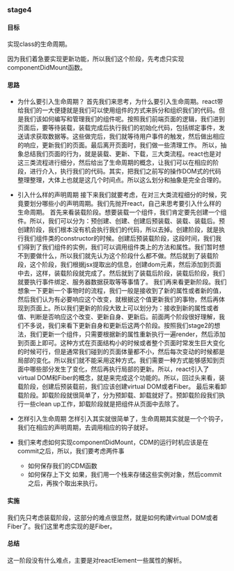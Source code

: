 ### stage4

#### 目标

实现class的生命周期。

因为我们着急要实现更新功能，所以我们这个阶段，先考虑只实现componentDidMount函数。

#### 思路

- 为什么要引入生命周期？
  首先我们来思考，为什么要引入生命周期。react带给我们的一大便捷就是我们可以使用组件的方式来拆分和组织我们的代码。但是我们该如何编写和管理我们的组件呢。按照我们前端页面的逻辑，我们进到页面后，要等待装载，装载完成后执行我们的初始化代码，包括绑定事件，发送请求获取数据等。这些做完后，我们就等待用户事件的触发，然后做出相应的响应，更新我们的页面。最后离开页面时，我们做一些清理工作。
  所以，抽象总结我们页面的行为，就是装载、更新、下载，三大类流程。react也是对这三类流程进行细分，然后给出了生命周期的概念，让我们可以在相应的阶段，进行介入，执行我们的代码。其实，把我们之前写的操作DOM式的代码整理整理，大体上也就是这几个时间点。所以这么划分和抽象是完全合理的。

- 引入什么样的声明周期
  接下来我们就要考虑，在对三大类流程细分的时候，究竟要划分哪些小的声明周期。我们先抛开react，自己来思考要引入什么样的生命周期。
  首先来看装载阶段。想要装载一个组件，我们肯定要先创建一个组件。所以，我们可以分为：预创建、创建、创建后预装载、装载、装载后。预创建阶段，我们根本没有机会执行我们的代码，所以去掉。创建阶段，就是执行我们组件类的constructor的时候。创建后预装载阶段，这段时间，我们我们得到了我们组件的实例，我们可以调用组件类上的方法和属性。我们暂时想不到要做什么，所以我们就先认为这个阶段什么都不做。然后就到了装载阶段，这个阶段，我们根据jsx提取出的信息，创建dom元素，然后添加到页面中去，这样，装载阶段就完成了。然后就到了装载后阶段，装载后阶段，我们就要执行事件绑定、服务器数据获取等等事情了。
  我们再来看更新阶段。我们想象一下更新一个事物时的流程，我们一般是接收到了新的属性或者新的值，然后我们认为有必要响应这个改变，就根据这个值更新我们的事物，然后再体现到页面上。所以我们更新的阶段大致上可以划分为：接收到新的属性或者值、判断是否响应这个改变、更新自身、更新后。前面两个阶段很好理解，我们不多说，我们来看下更新自身和更新后这两个阶段。按照我们stage2的想法，我们更新一个组件，只需要根据新的属性重新执行一遍render，然后添加到页面上即可。这种方式在页面结构小的时候或者整个页面时常发生巨大变化的时候可行，但是通常我们碰到的页面体量都不小，然后每次变动的时候都是局部的变化。所以我们就不能采用这种方式。我们需要一种方式能够感知到页面中哪些部分发生了变化，然后再执行局部的更新。所以，react引入了virtual DOM和Fiber的概念，就是来完成这个功能的。所以，回过头来看，装载阶段，创建后预装载前，我们应该创建virtual DOM或者Fiber。
  最后来看卸载阶段。卸载阶段就很简单了，分为预卸载、卸载就好了。预卸载阶段我们执行一些clean up工作，卸载阶段就是把组件从页面中去除了。

- 怎样引入生命周期
  怎样引入其实就很简单了，生命周期其实就是一个个钩子，我们在相应的声明周期，去调用相应的钩子就好。

- 我们来考虑如何实现componentDidMount，CDM的运行时机应该是在commit之后，所以，我们要考虑两件事
  - 如何保存我们的CDM函数
  - 如何保存上下文
如果，我们用一个栈来存储这些实例对象，然后commit之后，再挨个取出来执行。    

#### 实施
我们先只考虑装载阶段，这部分的难点很显然，就是如何构建virtual DOM或者Fiber了。我们这里考虑实现的是Fiber。    

#### 总结

这一阶段没有什么难点，主要是对reactElement一些属性的解析。